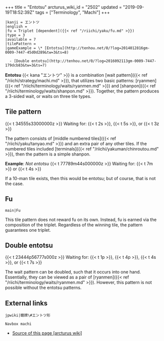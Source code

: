 +++
title = "Entotsu"
arcturus_wiki_id = "2502"
updated = "2019-09-19T18:52:39Z"
tags = ["Terminology", "Machi"]
+++

```machi
|kanji = エントツ
|english =
|fu = Triplet [dependent]({{< ref "/riichi/yaku/fu.md" >}})
|type = 3
|available = 7
|tilePattern =
|gameExample = \* [Entotsu](http://tenhou.net/0/?log=2014012816gm-0009-7447-45d0d289&tw=3&ts=8)

  - [Double entotsu](http://tenhou.net/0/?log=2016092113gm-0009-7447-179dcb83&tw=3&ts=7)

```

**Entotsu** {{< kana "エントツ" >}} is a combination [wait
pattern]({{< ref "/riichi/strategy/machi.md" >}}), that utilizes two basic patterns:
[ryanmen]({{< ref "/riichi/terminology/waits/ryanmen.md" >}}) and
[shanpon]({{< ref "/riichi/terminology/waits/shanpon.md" >}}). Together, the pattern produces a
3-sided wait, or waits on three tile types.

## Tile pattern

{{< t 34555s33000000z >}} Waiting for: {{< t 2s >}}, {{< t 5s >}}, or {{< t 3z >}}

The pattern consists of [middle numbered tiles]({{< ref "/riichi/yaku/tanyao.md" >}}) and an extra
pair of any other tiles. If the numbered tiles included
[terminals]({{< ref "/riichi/yakuman/chinroutou.md" >}}), then the pattern is a simple shanpon.

**Example**: _Not entotsu_ {{< t 77789m44s000000z >}} Waiting for: {{< t 7m >}} or {{< t 4s >}}

If a 10-man tile exists, then this would be entotsu; but of course, that is not the case.

## Fu

`main|Fu`

This tile pattern does not reward fu on its own. Instead, fu is earned via the composition of the
triplet. Regardless of the winning tile, the pattern guarantees one triplet.

## Double entotsu

{{< t 23444p56777s000z >}} Waiting for: {{< t 1p >}}, {{< t 4p >}}, {{< t 4s >}}, or {{< t 7s >}}

The wait pattern can be doubled, such that it occurs into one hand. Essentially, they can be viewed
as a pair of [ryanmen]({{< ref "/riichi/terminology/waits/ryanmen.md" >}}). However, this pattern is
not possible without the entotsu patterns.

## External links

`jpwiki|聴牌\#エントツ形`

`Navbox machi`

- [Source of this page [arcturus wiki]](http://arcturus.su/wiki/Entotsu)
